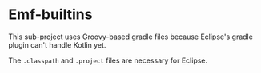 # Emf-builtins

This sub-project uses Groovy-based gradle files because Eclipse's gradle plugin can't handle Kotlin yet.

The `.classpath` and `.project` files are necessary for Eclipse.